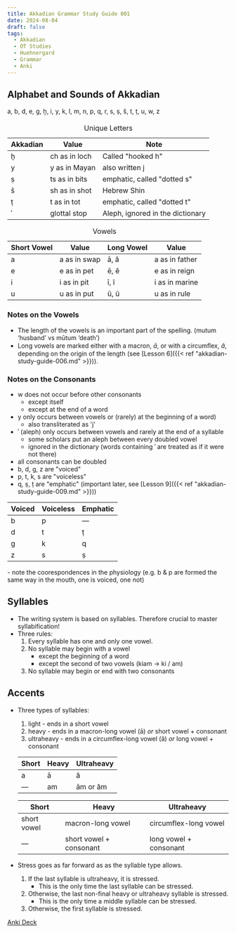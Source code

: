 ```yaml
---
title: Akkadian Grammar Study Guide 001
date: 2024-08-04
draft: false
tags:
  - Akkadian
  - OT Studies
  - Huehnergard
  - Grammar
  - Anki
---
```


<akkadian-toc></akkadian-toc>

<print-section>

## Alphabet and Sounds of Akkadian

<div style="text-align: justify; text-justify: inter-word; margin-bottom: 20px">
a, b, d, e, g, ḫ, i, y, k, l, m, n, p, q, r, s, ṣ, š, t, ṭ, u, w, z
</div>

<print-section>
<table>
    <caption>Unique Letters</caption>
    <thead>
        <tr>
          <th>Akkadian</th>
          <th>Value</th>
          <th>Note</th>
        </tr>
      </thead>
      <tbody>
        <tr>
            <td>ḫ</td>
            <td>ch as in loch</td>
            <td>Called "hooked h"</td>
        </tr>
        <tr>
            <td>y</td>
            <td>y as in Mayan</td>
            <td>also written j</td>
        </tr>
        <tr>
            <td>ṣ</td>
            <td>ts as in bits</td>
            <td>emphatic, called "dotted s"</td>
        </tr>
        <tr>
            <td>š</td>
            <td>sh as in shot</td>
            <td>Hebrew Shin</td>
        </tr>
        <tr>
            <td>ṭ</td>
            <td>t as in tot</td>
            <td>emphatic, called "dotted t"</td>
        </tr>
        <tr>
            <td>ʾ</td>
            <td>glottal stop</td>
            <td>Aleph, ignored in the dictionary</td>
        </tr>
    </tbody>
</table>
</print-section>

<print-section>
<table>
    <caption>Vowels</caption>
    <thead>
        <tr>
          <th>Short Vowel</th>
          <th>Value</th>
          <th>Long Vowel</th>
          <th>Value</th>
        </tr>
      </thead>
      <tbody>
        <tr>
            <td>a</td>
            <td>a as in swap</td>
            <td>ā, â</td>
            <td>a as in father</td>
        </tr>
        <tr>
            <td>e</td>
            <td>e as in pet</td>
            <td>ē, ê</td>
            <td>e as in reign</td>
        </tr>
        <tr>
            <td>i</td>
            <td>i as in pit</td>
            <td>ī, î</td>
            <td>i as in marine</td>
        </tr>
        <tr>
            <td>u</td>
            <td>u as in put</td>
            <td>ū, û</td>
            <td>u as in rule</td>
        </tr>
    </tbody>
</table>
</print-section>

### Notes on the Vowels

- The length of the vowels is an important part of the spelling. (mutum ‘husband’ vs mūtum ‘death’)
- Long vowels are marked either with a macron, *ā*, or with a circumﬂex, *â*, depending on the origin of the length (see [Lesson 6]({{< ref "akkadian-study-guide-006.md" >}})).

### Notes on the Consonants

- w does not occur before other consonants 
    - except itself
    - except at the end of a word
- y only occurs between vowels or (rarely) at the beginning of a word)
    - also transliterated as 'j'
- ʾ (aleph) only occurs between vowels and rarely at the end of a syllable
    - some scholars put an aleph between every doubled vowel
    - ignored in the dictionary (words containing ʾ are treated as if it were not there)
- all consonants can be doubled
- b, d, g, z are "voiced"
- p, t, k, s are "voiceless"
- q, ṣ, ṭ are "emphatic" (important later, see [Lesson 9]({{< ref "akkadian-study-guide-009.md" >}}))

<print-section>
<table>
    <thead>
        <tr>
            <th>Voiced</th>
            <th>Voiceless</th>
            <th>Emphatic</th>
        </tr>
    </thead>
    <tbody>
    <tr>
        <td>b</td>
        <td>p</td>
        <td>—</td>
    </tr>
    <tr>
        <td>d</td>
        <td>t</td>
        <td>ṭ</td>
    </tr>
    <tr>
        <td>g</td>
        <td>k</td>
        <td>q</td>
    </tr>
    <tr>
        <td>z</td>
        <td>s</td>
        <td>ṣ</td>
    </tr>
    </tbody>
</table>
</print-section>
    - note the coorespondences in the physiology (e.g. b & p are formed the same way in the mouth, one is voiced, one not)

## Syllables

- The writing system is based on syllables. Therefore crucial to master syllabification!
- Three rules:
    1. Every syllable has one and only one vowel.
    1. No syllable may begin with a vowel
        - except the beginning of a word
        - except the second of two vowels (kiam -> ki / am)
    1. No syllable may begin or end with two consonants

## Accents

- Three types of syllables:
    1. light - ends in a short vowel
    1. heavy - ends in a macron-long vowel (ā) *or* short vowel + consonant
    1. ultraheavy - ends in a circumflex-long vowel (â) *or* long vowel + consonant

    <print-section>
    <table>
        <thead>
            <tr>
                <th>Short</th>
                <th>Heavy</th>
                <th>Ultraheavy</th>
            </tr>
        </thead>
        <tbody>
        <tr>
            <td>a</td>
            <td>ā</td>
            <td>â</td>
        </tr>
        <tr>
            <td>—</td>
            <td>am</td>
            <td>ām or âm</td>
        </tr>
        </tbody>
    </table>
    <table>
        <thead>
            <tr>
                <th>Short</th>
                <th>Heavy</th>
                <th>Ultraheavy</th>
            </tr>
        </thead>
        <tbody>
        <tr>
            <td>short vowel</td>
            <td>macron-long vowel</td>
            <td>circumflex-long vowel</td>
        </tr>
        <tr>
            <td>—</td>
            <td>short vowel + consonant</td>
            <td>long vowel + consonant</td>
        </tr>
        </tbody>
    </table>
    </print-section>

- Stress goes as far forward as as the syllable type allows.
    1. If the last syllable is ultraheavy, it is stressed. 
        - This is the only time the last syllable can be stressed.
    1. Otherwise, the last non-final heavy or ultraheavy syllable is stressed. 
        - This is the only time a middle syllable can be stressed.
    1. Otherwise, the first syllable is stressed.

<!-- Keep the below here for printing the entire lesson. Remeber to add <print-section> at the beginning of each lesson-->
</print-section>

[Anki Deck](/anki/akkadian_001.apkg)
